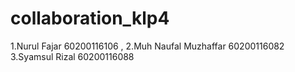 # collaboration_klp4
1.Nurul Fajar 60200116106 , 2.Muh Naufal Muzhaffar 60200116082 3.Syamsul Rizal 60200116088
